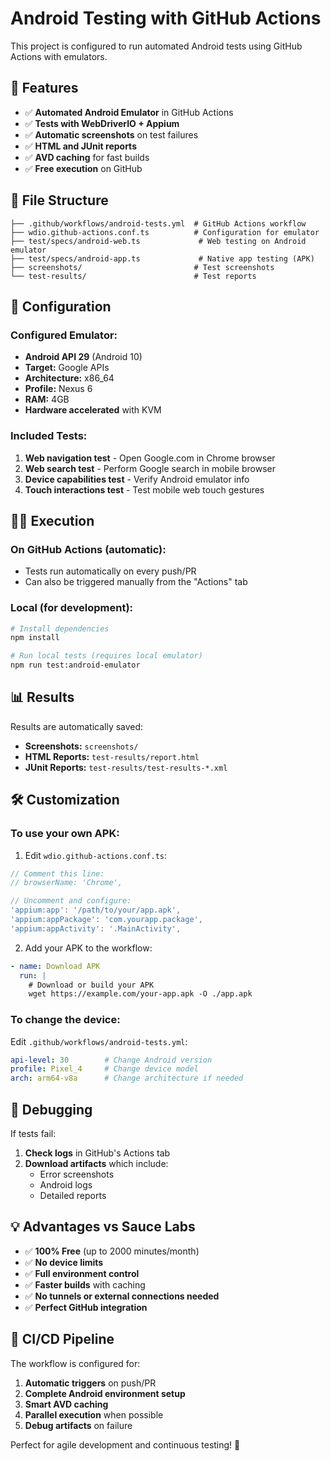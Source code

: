 # Android Testing with GitHub Actions

This project is configured to run automated Android tests using GitHub Actions with emulators.

## 🚀 Features

- ✅ **Automated Android Emulator** in GitHub Actions
- ✅ **Tests with WebDriverIO + Appium**
- ✅ **Automatic screenshots** on test failures
- ✅ **HTML and JUnit reports**
- ✅ **AVD caching** for fast builds
- ✅ **Free execution** on GitHub

## 📁 File Structure

```
├── .github/workflows/android-tests.yml  # GitHub Actions workflow
├── wdio.github-actions.conf.ts          # Configuration for emulator
├── test/specs/android-web.ts             # Web testing on Android emulator
├── test/specs/android-app.ts             # Native app testing (APK)
├── screenshots/                         # Test screenshots
└── test-results/                        # Test reports
```

## 🔧 Configuration

### Configured Emulator:
- **Android API 29** (Android 10)
- **Target:** Google APIs
- **Architecture:** x86_64
- **Profile:** Nexus 6
- **RAM:** 4GB
- **Hardware accelerated** with KVM

### Included Tests:
1. **Web navigation test** - Open Google.com in Chrome browser
2. **Web search test** - Perform Google search in mobile browser
3. **Device capabilities test** - Verify Android emulator info
4. **Touch interactions test** - Test mobile web touch gestures

## 🏃‍♂️ Execution

### On GitHub Actions (automatic):
- Tests run automatically on every push/PR
- Can also be triggered manually from the "Actions" tab

### Local (for development):
```bash
# Install dependencies
npm install

# Run local tests (requires local emulator)
npm run test:android-emulator
```

## 📊 Results

Results are automatically saved:
- **Screenshots:** `screenshots/` 
- **HTML Reports:** `test-results/report.html`
- **JUnit Reports:** `test-results/test-results-*.xml`

## 🛠️ Customization

### To use your own APK:

1. Edit `wdio.github-actions.conf.ts`:
```typescript
// Comment this line:
// browserName: 'Chrome',

// Uncomment and configure:
'appium:app': '/path/to/your/app.apk',
'appium:appPackage': 'com.yourapp.package',
'appium:appActivity': '.MainActivity',
```

2. Add your APK to the workflow:
```yaml
- name: Download APK
  run: |
    # Download or build your APK
    wget https://example.com/your-app.apk -O ./app.apk
```

### To change the device:

Edit `.github/workflows/android-tests.yml`:
```yaml
api-level: 30        # Change Android version
profile: Pixel_4     # Change device model
arch: arm64-v8a      # Change architecture if needed
```

## 🐛 Debugging

If tests fail:

1. **Check logs** in GitHub's Actions tab
2. **Download artifacts** which include:
   - Error screenshots
   - Android logs
   - Detailed reports

## 💡 Advantages vs Sauce Labs

- ✅ **100% Free** (up to 2000 minutes/month)
- ✅ **No device limits**
- ✅ **Full environment control**
- ✅ **Faster builds** with caching
- ✅ **No tunnels or external connections needed**
- ✅ **Perfect GitHub integration**

## 🔄 CI/CD Pipeline

The workflow is configured for:
1. **Automatic triggers** on push/PR
2. **Complete Android environment setup**
3. **Smart AVD caching**
4. **Parallel execution** when possible
5. **Debug artifacts** on failure

Perfect for agile development and continuous testing! 🎉